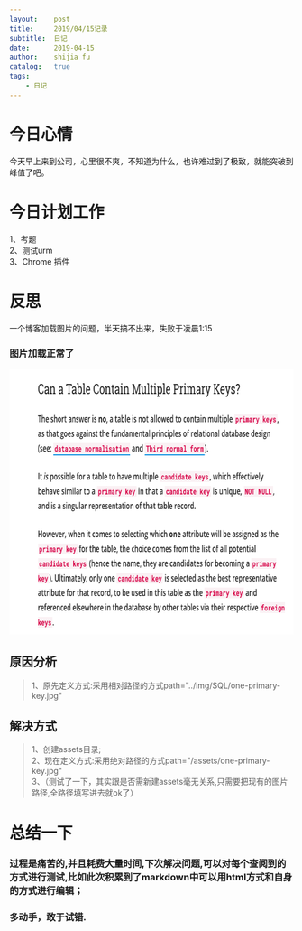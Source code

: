 ```yaml
---
layout:    post
title:     2019/04/15记录
subtitle:  日记
date:      2019-04-15
author:    shijia fu
catalog:   true
tags:
    - 日记
---
```


# 今日心情    
今天早上来到公司，心里很不爽，不知道为什么，也许难过到了极致，就能突破到峰值了吧。   
# 今日计划工作    
1、考题   
2、测试urm   
3、Chrome 插件      

# 反思   
一个博客加载图片的问题，半天搞不出来，失败于凌晨1:15   

### 图片加载正常了    
<img src="/assets/one-primary-key.jpg"
alt="errorpng"
style="width:726px;height:470px;" />    

## 原因分析  
> 1、原先定义方式:采用相对路径的方式path="../img/SQL/one-primary-key.jpg"   

## 解决方式   
> 1、创建assets目录;   
> 2、现在定义方式:采用绝对路径的方式path="/assets/one-primary-key.jpg"   
> 3、（测试了一下，其实跟是否需新建assets毫无关系,只需要把现有的图片路径,全路径填写进去就ok了）

# 总结一下    
### 过程是痛苦的,并且耗费大量时间,下次解决问题,可以对每个查阅到的方式进行测试,比如此次积累到了markdown中可以用html方式和自身的方式进行编辑；
### 多动手，敢于试错.
